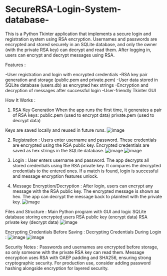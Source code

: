 # SecureRSA-Login-System-database-
This is a Python Tkinter application that implements a secure login and registration system using RSA encryption. Usernames and passwords are encrypted and stored securely in an SQLite database, and only the owner (with the private RSA key) can decrypt and read them. After logging in, users can encrypt and decrypt messages using RSA.

Features : 

-User registration and login with encrypted credentials
-RSA key pair generation and storage (public.pem and private.pem)
-User data stored in SQLite database (users.db) as encrypted hex strings
-Encryption and decryption of messages after successful login
-User-friendly Tkinter GUI


How It Works :

1. RSA Key Generation
When the app runs the first time, it generates a pair of RSA keys:
public.pem (used to encrypt data)
private.pem (used to decrypt data)

Keys are saved locally and reused in future runs.
![image](https://github.com/user-attachments/assets/9445bd2d-e75f-4809-bf8c-c4491f3ddfee)

2. Registration : 
Users enter username and password.
These credentials are encrypted using the RSA public key.
Encrypted credentials are saved as hex strings in the SQLite database.
![image](https://github.com/user-attachments/assets/c68795f0-2199-4a80-b795-0080b7bf841b)   ![image](https://github.com/user-attachments/assets/cb403b31-fd54-4cea-9600-1966233b1ee9)


3. Login : 
User enters username and password.
The app decrypts all stored credentials using the RSA private key.
It compares the decrypted credentials to the entered ones.
If a match is found, login is successful and message encryption features unlock.

4. Message Encryption/Decryption : 
After login, users can encrypt any message with the RSA public key.
The encrypted message is shown as hex.
The app can decrypt the message back to plaintext with the private key.
![image](https://github.com/user-attachments/assets/674ae7f9-eef6-4a27-8af7-1f3fc9d7d7d2)



Files and Structure :
Main Python program with GUI and logic
SQLite database storing encrypted users
RSA public key (encrypt data)
RSA private key (decrypt data)
![image](https://github.com/user-attachments/assets/442f21ad-44a2-4c16-90a7-280d118b83b2)

Encrypting Credentials Before Saving :                                                                             Decrypting Credentials During Login :
![image](https://github.com/user-attachments/assets/cf7a8cd8-12b5-457e-9660-0bc8948877aa)                          ![image](https://github.com/user-attachments/assets/6bd7ad0f-cf65-42aa-a10e-18f8fb9e44a6)

Security Notes :
Passwords and usernames are encrypted before storage, so only someone with the private RSA key can read them.
Message encryption uses RSA with OAEP padding and SHA256, ensuring strong cryptographic security.
For production use, consider adding password hashing alongside encryption for layered security.





